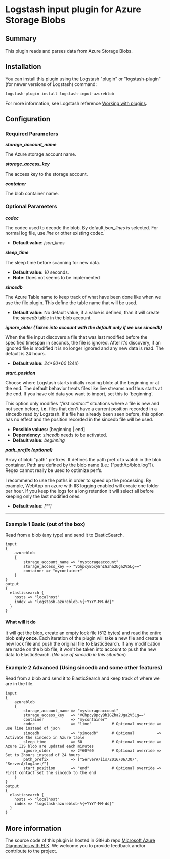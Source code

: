 # Logstash input plugin for Azure Storage Blobs

## Summary
This plugin reads and parses data from Azure Storage Blobs.

## Installation
You can install this plugin using the Logstash "plugin" or "logstash-plugin" (for newer versions of Logstash) command:
```sh
logstash-plugin install logstash-input-azureblob
```

For more information, see Logstash reference [Working with plugins](https://www.elastic.co/guide/en/logstash/current/working-with-plugins.html).

## Configuration
### Required Parameters
__*storage_account_name*__

The Azure storage account name.

__*storage_access_key*__

The access key to the storage account.

__*container*__

The blob container name.

### Optional Parameters
__*codec*__

The codec used to decode the blob. By default *json_lines* is selected. For normal log file, use *line* or other existing codec.

* **Default value:** *json_lines*

__*sleep_time*__

The sleep time before scanning for new data. 

* **Default value:** *10* seconds.
* **Note:** Does not seems to be implemented

__*sincedb*__

The Azure Table name to keep track of what have been done like when we 
use the file plugin. This define the table name that will be used.

* **Default value:** No default value, if a value is defined, than it will 
create the *sincedb* table in the blob account.

__*ignore_older (Taken into account with the default only if we use sincedb)*__

When the file input discovers a file that was last modified before the 
specified timespan in seconds, the file is ignored. After it's discovery, 
if an ignored file is modified it is no longer ignored and any new data 
is read. The default is 24 hours.

* **Default value:** *24&#42;60&#42;60* (24h)

__*start_position*__

Choose where Logstash starts initially reading blob: at the beginning or
at the end. The default behavior treats files like live streams and thus
starts at the end. If you have old data you want to import, set this
to 'beginning'.

This option only modifies *"first contact"* situations where a file
is new and not seen before, **i.e.** files that don't have a current
position recorded in a sincedb read by Logstash. If a file
has already been seen before, this option has no effect and the
position recorded in the sincedb file will be used.

* **Possible values:** &#91;beginning &#124; end&#93;
* **Dependency:** *sincedb* needs to be activated. 
* **Default value:** *beginning*

__*path_prefix (optional)*__

Array of blob "path" prefixes. It defines the path prefix to watch in the 
blob container. Path are defined by the blob name (i.e.: &#91;"path/to/blob.log"&#93;). 
Regex cannot really be used to optimize perfs.

I recommend to use the paths in order to speed up the processing. By example, 
WebApp on azure with IIS logging enabled will create one folder per hour. If 
you keep the logs for a long retention it will select all before keeping only 
the last modified ones.

* **Default value:** *&#91;&quot;&quot;&#93;*

***

### Example 1 Basic (out of the box)
Read from a blob (any type) and send it to ElasticSearch.
```
input
{
    azureblob
    {
        storage_account_name => "mystorageaccount"
        storage_access_key => "VGhpcyBpcyBhIGZha2Uga2V5Lg=="
        container => "mycontainer"
    }
}
output
{
  elasticsearch {
    hosts => "localhost"
    index => "logstash-azureblob-%{+YYYY-MM-dd}"
  }
} 
```

#### What will it do
It will get the blob, create an empty lock file (512 bytes) and read the entire blob **only once**. Each iteration of the plugin will take a new file and create a new lock file and push the original file to ElasticSearch. If any modification are made on the blob file, it won't be taken into account to push the new data to ElasticSearch. (*No use of sincedb in this situation*)

### Example 2 Advanced (Using sincedb and some other features)
Read from a blob and send it to ElasticSearch and keep track of where we are in the file.

```
input
{
    azureblob
    {
        storage_account_name => "mystorageaccount"
        storage_access_key   => "VGhpcyBpcyBhIGZha2Uga2V5Lg=="
        container            => "mycontainer"
        codec                => "line"         # Optional override => use line instead of json
        sincedb              => "sincedb"      # Optional          => Activate the sincedb in Azure table
        sleep_time           => 60             # Optional override => Azure IIS blob are updated each minutes
        ignore_older         => 2*60*60        # Optional override => Set to 2hours instead of 24 hours
        path_prefix          => ["ServerA/iis/2016/06/30/", "ServerA/log4net/"]
        start_position       => "end"          # Optional override => First contact set the sincedb to the end
    }
}
output
{
  elasticsearch {
    hosts => "localhost"
    index => "logstash-azureblob-%{+YYYY-MM-dd}"
  }
}
```

## More information
The source code of this plugin is hosted in GitHub repo [Microsoft Azure Diagnostics with ELK](https://github.com/Azure/azure-diagnostics-tools). We welcome you to provide feedback and/or contribute to the project.